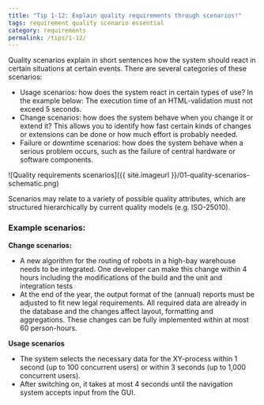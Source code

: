 ```yaml
---
title: "Tip 1-12: Explain quality requirements through scenarios!"
tags: requirement quality scenario essential 
category: requirements
permalink: /tips/1-12/
---
```


Quality scenarios explain in short sentences how the system should react in certain
situations at certain events. There are several categories of these scenarios:

* Usage scenarios: how does the system react in certain types of use? In the example below: The execution time of an HTML-validation must not exceed 5 seconds.
* Change scenarios: how does the system behave when you change it or extend it? This allows you to identify how fast certain kinds of changes or extensions can be done or how much effort is probably needed.
* Failure or downtime scenarios: how does the system behave when a serious problem occurs, such as the failure of central hardware or software components.

![Quality requirements scenarios]({{ site.imageurl }}/01-quality-scenarios-schematic.png)

Scenarios may relate to a variety of possible quality attributes, which are
structured hierarchically by current quality models (e.g. ISO-25010).

### Example scenarios:

**Change scenarios:**

* A new algorithm for the routing of robots in a high-bay warehouse needs to be integrated. One developer can make this change within 4 hours including the modifications of the build and the unit and integration tests
* At the end of the year, the output format of the (annual) reports must be adjusted to fit new legal requirements. All required data are already in the database and the changes affect layout, formatting and aggregations. These changes can be fully implemented within at most 60 person-hours.

**Usage scenarios**

* The system selects the necessary data for the XY-process within 1 second (up to 100 concurrent users) or within 3 seconds (up to 1,000 concurrent users).
* After switching on, it takes at most 4 seconds until the navigation system accepts input from the GUI.
